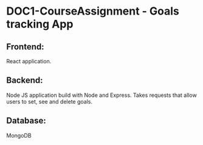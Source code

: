 # DOC1-CourseAssignment - Goals tracking App


## Frontend:
React application.
## Backend:
Node JS application build with Node and Express.
Takes requests that allow users to set, see and delete goals.
## Database:
MongoDB

